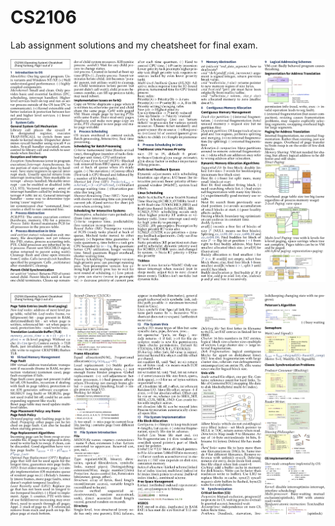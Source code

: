 # CS2106

Lab assignment solutions and my cheatsheet for final exam.

![cheatsheet page 1](cheatsheet/main_p1.png)

![cheatsheet page 2](cheatsheet/main_p2.png)
